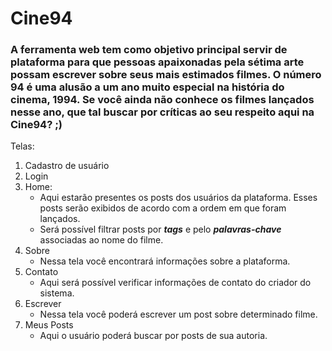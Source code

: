 # Cine94

### A ferramenta web tem como objetivo principal servir de plataforma para que pessoas apaixonadas pela sétima arte possam escrever sobre seus mais estimados filmes. O número 94 é uma alusão a um ano muito especial na história do cinema, 1994. Se você ainda não conhece os filmes lançados nesse ano, que tal buscar por críticas ao seu respeito aqui na Cine94? ;)

Telas:

1. Cadastro de usuário
2. Login
3. Home:
   - Aqui estarão presentes os posts dos usuários da plataforma. Esses posts serão exibidos de acordo com a ordem em que foram lançados.
   - Será possível filtrar posts por **_tags_** e pelo **_palavras-chave_** associadas ao nome do filme.
4. Sobre
   - Nessa tela você encontrará informações sobre a plataforma.
5. Contato
   - Aqui será possível verificar informações de contato do criador do sistema.
6. Escrever
   - Nessa tela você poderá escrever um post sobre determinado filme.
7. Meus Posts
   - Aqui o usuário poderá buscar por posts de sua autoria.
